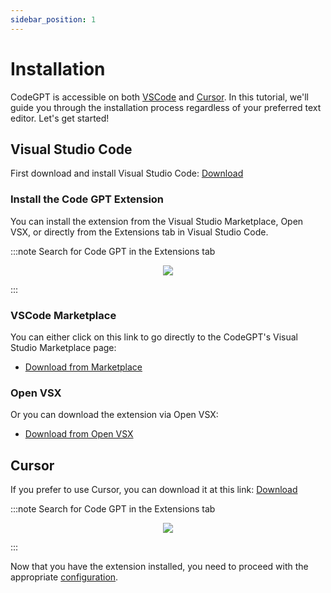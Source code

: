 ```yaml
---
sidebar_position: 1
---
```


# Installation

CodeGPT is accessible on both [VSCode](https://code.visualstudio.com/) and [Cursor](https://cursor.sh/). In this tutorial, we'll guide you through the installation process regardless of your preferred text editor. Let's get started!

## Visual Studio Code
First download and install Visual Studio Code: [Download](https://code.visualstudio.com/download)

### Install the Code GPT Extension
You can install the extension from the Visual Studio Marketplace, Open VSX, or directly from the Extensions tab in Visual Studio Code.

:::note Search for Code GPT in the Extensions tab
<p align="center">
      <img src="https://github.com/davila7/code-gpt-docs/assets/6216945/1797df8c-e170-482e-95b3-37b901add402" />
</p>
:::

### VSCode Marketplace
You can either click on this link to go directly to the CodeGPT's Visual Studio Marketplace page:
- [Download from Marketplace](https://marketplace.visualstudio.com/items?itemName=DanielSanMedium.dscodegpt)

### Open VSX
Or you can download the extension via Open VSX:
- [Download from Open VSX](https://open-vsx.org/extension/DanielSanMedium/dscodegpt)


## Cursor
If you prefer to use Cursor, you can download it at this link: [Download](https://cursor.sh/)

:::note Search for Code GPT in the Extensions tab
<p align="center">
      <img src="https://github.com/davila7/code-gpt-docs/assets/6216945/58262780-461f-4e88-8a53-08a313e0297b" />
</p>
:::


Now that you have the extension installed, you need to proceed with the appropriate [configuration](/docs/tutorial-basics/configuration).
